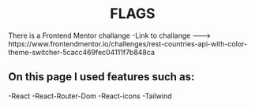 <h1 style="text-align:center">FLAGS</h1>
There is a Frontend Mentor challange
-Link to challange --->   https://www.frontendmentor.io/challenges/rest-countries-api-with-color-theme-switcher-5cacc469fec04111f7b848ca

<h2>On this page I used features such as:</h2>
-React
-React-Router-Dom
-React-icons
-Tailwind

